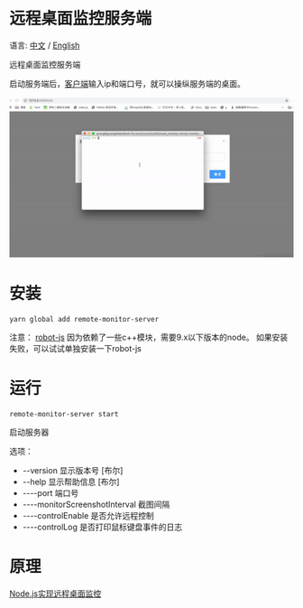 # 远程桌面监控服务端

语言: [中文](README_zh.md) / [English](README.md)

远程桌面监控服务端

启动服务端后，[客户端](https://github.com/lingxiaoguang/remote-monitor-client)输入ip和端口号，就可以操纵服务端的桌面。

![remote-monitor](./remote-monitor.gif)

# 安装

```
yarn global add remote-monitor-server

```

注意： [robot-js](https://github.com/robot/robot-js) 因为依赖了一些c++模块，需要9.x以下版本的node。
      如果安装失败，可以试试单独安装一下robot-js

# 运行

```
remote-monitor-server start 
```
启动服务器

选项：
 - --version                      显示版本号                               [布尔]
 - --help                         显示帮助信息                             [布尔]
 - ----port                       端口号
 - ----monitorScreenshotInterval  截图间隔
 - ----controlEnable              是否允许远程控制
 - ----controlLog                 是否打印鼠标键盘事件的日志

# 原理

[Node.js实现远程桌面监控](https://juejin.im/post/5d18d4c36fb9a07ecb0bbe7b)





